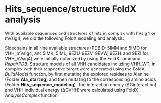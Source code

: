 # Hits_sequence/structure FoldX analysis

With available sequences and structures of hits in complex with hVsig4 or mVsig4, we did the following FoldX modeling and analysis:

Sidechains in all nine available structures (PDBID: 5IMM and 5IMO for VHH_mVsig4, and 5IMK, 5IML, 9EZU, 9EZV, 9EVW, 9EZH, and 9EZI for VHH_hVsig4) were initially optimized by using the FoldX command _RepairPDB_. Structure models of all VHH candidates including VHH_WT, in complex with their respective target were generated using the FoldX _BuildModel_ function, by first mutating the explored residues to Alanine (Folder **Ala_starting**) and then mutating to the corresponding amino acids (Folder **Hits_sequence_modeling**). The interaction energy (ΔGinteraction) and VHH individual energy (ΔGVHH) were calculated using FoldX _AnalyseComplex_ function

